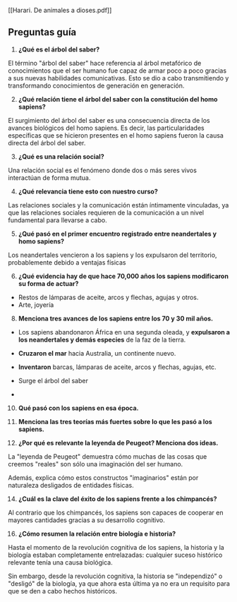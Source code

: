 [[Harari. De animales a dioses.pdf]]

## Preguntas guía

1. **¿Qué es el árbol del saber?**

El término "árbol del saber" hace referencia al árbol metafórico de conocimientos que el ser humano fue capaz de armar poco a poco gracias a sus nuevas habilidades comunicativas. Esto se dio a cabo transmitiendo y transformando conocimientos de generación en generación.

2. **¿Qué relación tiene el árbol del saber con la constitución del homo sapiens?**  

El surgimiento del árbol del saber es una consecuencia directa de los avances biológicos del homo sapiens. Es decir, las particularidades específicas que se hicieron presentes en el homo sapiens fueron la causa directa del árbol del saber.

3. **¿Qué es una relación social?**

Una relación social es el fenómeno donde dos o más seres vivos interactúan de forma mutua.

4. **¿Qué relevancia tiene esto con nuestro curso?**  

Las relaciones sociales y la comunicación están íntimamente vinculadas, ya que las relaciones sociales requieren de la comunicación a un nivel fundamental para llevarse a cabo.

5. **¿Qué pasó en el primer encuentro registrado entre neandertales y homo sapiens?**

Los neandertales vencieron a los sapiens y los expulsaron del territorio, probablemente debido a ventajas físicas

6. **¿Qué evidencia hay de que hace 70,000 años los sapiens modificaron su forma de actuar?**

- Restos de lámparas de aceite, arcos y flechas, agujas y otros.
- Arte, joyería

8. **Menciona tres avances de los sapiens entre los 70 y 30 mil años.**

- Los sapiens abandonaron África en una segunda oleada, y **expulsaron a los neandertales y demás especies** de la faz de la tierra.
- **Cruzaron el mar** hacia Australia, un continente nuevo.
- **Inventaron** barcas, lámparas de aceite, arcos y flechas, agujas, etc.

- Surge el árbol del saber
- 

10. **Qué pasó con los sapiens en esa época.**

11. **Menciona las tres teorías más fuertes sobre lo que les pasó a los sapiens.**

12. **¿Por qué es relevante la leyenda de Peugeot? Menciona dos ideas.**

La "leyenda de Peugeot" demuestra cómo muchas de las cosas que creemos "reales" son sólo una imaginación del ser humano.

Además, explica cómo estos constructos "imaginarios" están por naturaleza desligados de entidades físicas.

14. **¿Cuál es la clave del éxito de los sapiens frente a los chimpancés?**

Al contrario que los chimpancés, los sapiens son capaces de cooperar en mayores cantidades gracias a su desarrollo cognitivo.

16. **¿Cómo resumen la relación entre biología e historia?**

Hasta el momento de la revolución cognitiva de los sapiens, la historia y la biología estaban completamente entrelazadas: cualquier suceso histórico relevante tenía una causa biológica.

Sin embargo, desde la revolución cognitiva, la historia se "independizó" o "desligó" de la biología, ya que ahora esta última ya no era un requisito para que se den a cabo hechos históricos.
